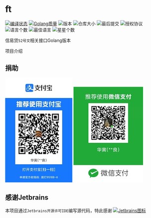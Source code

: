 # ft
[![编译状态](https://github.ruijc.com:20443/api/badges/pangum/pangu/status.svg)](https://github.ruijc.com:20443/pangum/pangu)
[![Golang质量](https://goreportcard.com/badge/github.com/pangum/pangu)](https://goreportcard.com/report/github.com/pangum/pangu)
![版本](https://img.shields.io/github/go-mod/go-version/pangum/pangu)
![仓库大小](https://img.shields.io/github/repo-size/pangum/pangu)
![最后提交](https://img.shields.io/github/last-commit/pangum/pangu)
![授权协议](https://img.shields.io/github/license/pangum/pangu)
![语言个数](https://img.shields.io/github/languages/count/pangum/pangu)
![最佳语言](https://img.shields.io/github/languages/top/pangum/pangu)
![星星个数](https://img.shields.io/github/stars/pangum/pangu?style=social)

信易贷`52号文`相关接口Golang版本

项目介绍

## 捐助

![支持宝](https://github.com/storezhang/donate/raw/master/alipay-small.jpg)
![微信](https://github.com/storezhang/donate/raw/master/weipay-small.jpg)

## 感谢Jetbrains

本项目通过`Jetbrains开源许可IDE`编写源代码，特此感谢
[![Jetbrains图标](https://resources.jetbrains.com/storage/products/company/brand/logos/jb_beam.png)](https://www.jetbrains.com/?from=pangum/pangu)
